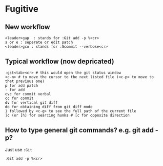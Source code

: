 # Fugitive

## New workflow
```VIM
<leader>gap  : stands for :Git add -p %<cr>
s or e : seperate or edit patch
<leader>gco : stands for :Gcommit --verbose<cr>
```

## Typical workflow (now depricated)

    :gst<tab><cr> # this would open the git status window
    <c-n> # to move the cursor to the next listed file (<c-p> to move to thet previous one)
    p for add patch
    - for add
    cvc for commit verbal
    cc for commit
    dv for vertical git diff
    do for obtaining diff from git diff mode
    1 followed by <c-g> to see the full path of the current file
    ]c (or ]h) for searcing hunks # [c for opposite direction


## How to type general git commands? e.g. git add -p?
Just use `:Git`
```
:Git add -p %<cr>
```
